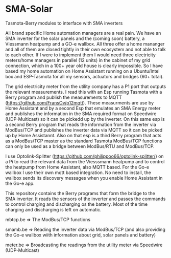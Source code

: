 # SMA-Solar
Tasmota-Berry modules to interface with SMA inverters

All brand specific Home automation managers are a real pain. We have an SMA inverter for the solar panels and the (coming soon) battery, a Viessmann heatpump and a GO-e wallbox. All three offer a home mananger and all of them are closed tightly in their own ecosystem and not able to talk to each other. If I were to implement them I would need three electricity meters/home managers in parallel (12 units) in the cabinet of my grid connection, which in a 100+ year old house is clearly impossible. So I have based my home automation on Home Assistant running on a Ubuntu/Intel box and ESP-Tasmota for all my sensors, actuators and bridges (60+ total).

The grid electricity meter from the utility company has a P1 port that outputs the relevant measurements. I read this with an Esp running Tasmota with a Berry program and publish the measurements to MQTT (https://github.com/FransOv/p12mqtt). These measurments are use by Home Assistant and by a second Esp that emulates an SMA Energy meter and publishes the information in the SMA required format on Speedwire (UDP-Multicast) so it can be pickedd up by the inverter. On this same esp is a second Berry program that reads the information from the inverter via ModBus/TCP and publishes the inverter data via MQTT so it can be picked up by Home Assistannt. Also on that esp is a third Berry program that acts as a ModBus/TCP master as the standard Tasmota ModBus/TCP functions can only be used as a bridge between ModBus/RTU and ModBus/TCP.

I use Optolink-Splitter (https://github.com/philippoo66/optolink-splitter/) on a Pi to read the relevant data from the Viesssmann heatpump and to control the heatpump from Home Assistant, also MQTT based. For the Go-e wallbox I use their own mqtt based integration. No need to install, the wallbox sends its discovery messages when you enable Home Assistant in the Go-e app.

This repository contains the Berry programs that form the bridge to the SMA inverter. It reads the sensors of the inverter and passes the commands to control charging and discharging os the battery. Most of the time charging and discharging is left on automatic.

mbtcp.be => The ModBus/TCP functions

smamb.be => Reading the inverter data via ModBus/TCP (and also providing the Go-e wallbox wiith information about grid, solar panels and battery)

meter.be => Broadcasting the readings from the utility meter via Speedwire  (UDP-Multicast)
